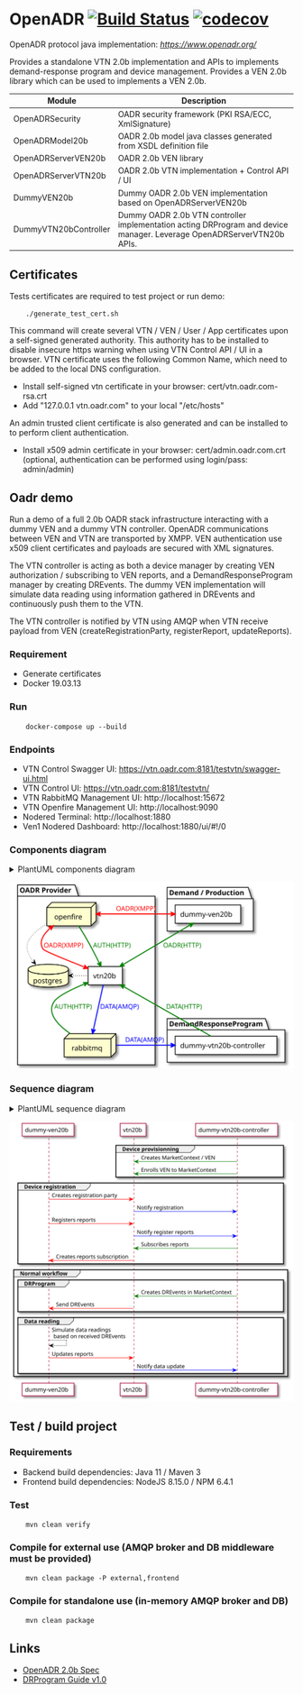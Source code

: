 # OpenADR  [![Build Status](https://travis-ci.org/avob/OpenADR.svg?branch=master)](https://travis-ci.org/avob/OpenADR)  [![codecov](https://codecov.io/gh/avob/OpenADR/branch/master/graph/badge.svg)](https://codecov.io/gh/avob/OpenADR)


OpenADR protocol java implementation: *https://www.openadr.org/*

Provides a standalone VTN 2.0b implementation and APIs to implements demand-response program and device management.
Provides a VEN 2.0b library which can be used to implements a VEN 2.0b.



Module | Description
------------- | ------------- 
OpenADRSecurity | OADR security framework (PKI RSA/ECC, XmlSignature)
OpenADRModel20b | OADR 2.0b model java classes generated from XSDL definition file
OpenADRServerVEN20b | OADR 2.0b VEN library
OpenADRServerVTN20b | OADR 2.0b VTN implementation + Control API / UI
DummyVEN20b | Dummy OADR 2.0b VEN implementation based on OpenADRServerVEN20b
DummyVTN20bController | Dummy OADR 2.0b VTN controller implementation acting DRProgram and device manager. Leverage OpenADRServerVTN20b APIs.


## Certificates

Tests certificates are required to test project or run demo:
```shell
	./generate_test_cert.sh
```

This command will create several VTN / VEN / User / App certificates upon a self-signed generated authority. This authority has to be installed to disable insecure https warning when using VTN Control API / UI in a browser. VTN certificate uses the following Common Name, which need to be added to the local DNS configuration.

- Install self-signed vtn certificate in your browser: cert/vtn.oadr.com-rsa.crt
- Add "127.0.0.1 vtn.oadr.com" to your local "/etc/hosts"

 An admin trusted client certificate is also generated and can be installed to to perform client authentication.

- Install x509 admin certificate in your browser: cert/admin.oadr.com.crt (optional, authentication can be performed using login/pass: admin/admin)

## Oadr demo

Run a demo of a full 2.0b OADR stack infrastructure interacting with a dummy VEN and a dummy VTN controller. OpenADR communications between VEN and VTN are transported by XMPP. VEN authentication use x509 client certificates and payloads are secured with XML signatures.

The VTN controller is acting as both a device manager by creating VEN authorization / subscribing to VEN reports, and a DemandResponseProgram manager by creating DREvents. The dummy VEN implementation will simulate data reading using information gathered in DREvents and continuously push them to the VTN. 

The VTN controller is notified by VTN using AMQP when VTN receive payload from VEN (createRegistrationParty, registerReport, updateReports).

### Requirement

- Generate certificates
- Docker 19.03.13

### Run

```shell
	docker-compose up --build
```

### Endpoints

- VTN Control Swagger UI: https://vtn.oadr.com:8181/testvtn/swagger-ui.html
- VTN Control UI: https://vtn.oadr.com:8181/testvtn/
- VTN RabbitMQ Management UI: http://localhost:15672
- VTN Openfire Management UI: http://localhost:9090
- Nodered Terminal: http://localhost:1880 
- Ven1 Nodered Dashboard: http://localhost:1880/ui/#!/0

### Components diagram

<details>
	<summary>PlantUML components diagram</summary>
	```
	@startuml demo_component_diagram

	package "Demand / Production" {
	    rectangle "dummy-ven20b" as dummyVen #FFF
	}

	package "OADR Provider" {
	    rectangle "vtn20b" as vtn #FFF
	    database postgres
	    node rabbitmq
	    node openfire
	}

	package "DemandResponseProgram" {
	    rectangle "dummy-vtn20b-controller" as dummyVtnController #FFF
	}


	vtn <-up-> openfire #line:red;line.bold;text:red  : OADR(XMPP)
	openfire -> vtn #green;line.bold;text:green : AUTH(HTTP)
	vtn -down-> rabbitmq #blue;line.bold;text:blue   : DATA(AMQP)
	dummyVen <--> vtn #green;line.bold;text:green : OADR(HTTP)
	dummyVen <-> openfire #line:red;line.bold;text:red  : OADR(XMPP)
	openfire -> postgres #black;line.dotted;text:black
	vtn -> postgres #black;line.dotted;text:black
	rabbitmq -down-> vtn #green;line.bold;text:green : AUTH(HTTP)
	dummyVtnController -up-> vtn #green;line.bold;text:green : DATA(HTTP)
	dummyVtnController <-- rabbitmq #blue;line.bold;text:blue   : DATA(AMQP)

	@enduml
	```

</details>

![](demo_component_diagram.svg)

### Sequence diagram

<details>
	<summary>PlantUML sequence diagram</summary>
	```
	@startuml demo_sequence_diagram

	participant "dummy-ven20b" as dummyVen #FFF
	participant "vtn20b" as vtn #FFF
	participant "dummy-vtn20b-controller" as dummyVtnController #FFF

	group Device provisionning
	dummyVtnController -[#green]> vtn: Creates MarketContext / VEN
	dummyVtnController -[#green]> vtn: Enrolls VEN to MarketContext
	end 

	group Device registration
	dummyVen -[#red]> vtn: Creates registration party
	vtn -[#blue]> dummyVtnController: Notify registration



	dummyVen -[#red]> vtn: Registers reports
	vtn -[#blue]> dummyVtnController: Notify register reports
	dummyVtnController-[#green]> vtn: Subscribes reports
	vtn -[#red]> dummyVen: Creates reports subscription
	end

	group Normal workflow
	group DRProgram
	dummyVtnController -[#green]> vtn: Creates DREvents in MarketContext
	dummyVen <[#red]- vtn: Send DREvents
	end
	group Data reading
	dummyVen -[#black]-> dummyVen: Simulate data readings\n based on received DREvents
	dummyVen -[#red]> vtn: Updates reports
	vtn -[#blue]> dummyVtnController: Notify data update
	end

	end

	@enduml
	```
</details>

![](demo_sequence_diagram.svg)


## Test / build project

### Requirements
- Backend build dependencies: Java 11 / Maven 3
- Frontend build dependencies: NodeJS 8.15.0 / NPM 6.4.1

### Test

```shell
	mvn clean verify
```

### Compile for external use (AMQP broker and DB middleware must be provided)

```shell
	mvn clean package -P external,frontend 
```

### Compile for standalone use (in-memory AMQP broker and DB)

```shell
	mvn clean package
```

## Links

- [OpenADR 2.0b Spec](https://cimug.ucaiug.org/Projects/CIM-OpenADR/Shared%20Documents/Source%20Documents/OpenADR%20Alliance/OpenADR_2_0b_Profile_Specification_v1.0.pdf)
- [DRProgram Guide v1.0](https://www.openadr.org/assets/openadr_drprogramguide_v1.0.pdf)

